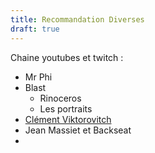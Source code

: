 ```yaml
---
title: Recommandation Diverses
draft: true
---
```


Chaine youtubes et twitch :

- Mr Phi
- Blast
  - Rinoceros
  - Les portraits
- [Clément Viktorovitch](https://www.youtube.com/@clemovitch)
- Jean Massiet et Backseat
-
